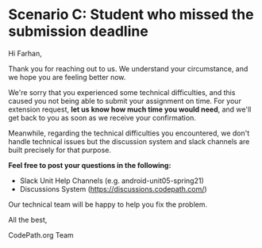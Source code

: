 # Scenario C: Student who missed the submission deadline

Hi Farhan,

Thank you for reaching out to us. We understand your circumstance, and we hope you are feeling better now.

We're sorry that you experienced some technical difficulties, and this caused you not being able to submit your assignment on time. For your extension request, **let us know how much time you would need**, and we'll get back to you as soon as we receive your confirmation.

Meanwhile, regarding the technical difficulties you encountered, we don't handle technical issues but the discussion system and slack channels are built precisely for that purpose. 

**Feel free to post your questions in the following:**
* Slack Unit Help Channels (e.g. android-unit05-spring21) 
* Discussions System (https://discussions.codepath.com/)

Our technical team will be happy to help you fix the problem.


All the best,

CodePath.org Team


